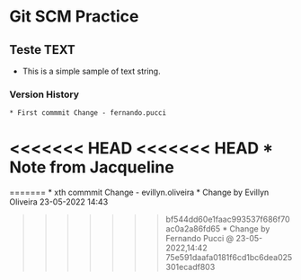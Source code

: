 # Git SCM Practice


## Teste TEXT

- This is a simple sample of text string.


###  Version History

	* First commmit Change - fernando.pucci
<<<<<<< HEAD
<<<<<<< HEAD
	* Note from Jacqueline
=======
=======
	* xth commmit Change - evillyn.oliveira
	* Change by Evillyn Oliveira 23-05-2022 14:43
>>>>>>> bf544dd60e1faac993537f686f70ac0a2a86fd65
	* Change by Fernando Pucci @ 23-05-2022,14:42
>>>>>>> 75e591daafa0181f6cd1bc6dea025301ecadf803
